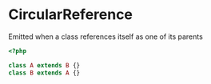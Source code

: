 # CircularReference

Emitted when a class references itself as one of its parents

```php
<?php

class A extends B {}
class B extends A {}
```
